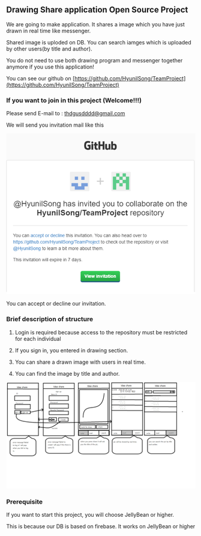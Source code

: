 ## Drawing Share application Open Source Project

We are going to make application. It shares a image which you have just drawn in real time like messenger.

Shared image is uploded on DB. You can search iamges which is uploaded by other users(by title and author).

You do not need to use both drawing program and messenger together anymore if you use this application!

You can see our github on [https://github.com/HyunilSong/TeamProject](https://github.com/HyunilSong/TeamProject)


### If you want to join in this project (Welcome!!!)

Please send E-mail to : thdgusdddd@gmail.com

We will send you invitation mail like this

![Image](./invite_mail.png)

You can accept or decline our invitation.


### Brief description of structure

1. Login is required because access to the repository must be restricted for each individual

2. If you sign in, you entered in drawing section.

3. You can share a drawn image with users in real time.

4. You can find the image by title and author.

![Image](./oss_idea_translated.png)


### Prerequisite

If you want to start this project, you will choose JellyBean or higher.

This is because our DB is based on firebase. It works on JellyBean or higher
